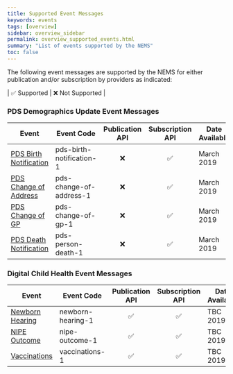 ```yaml
---
title: Supported Event Messages
keywords: events
tags: [overview]
sidebar: overview_sidebar
permalink: overview_supported_events.html
summary: "List of events supported by the NEMS"
toc: false
---
```


The following event messages are supported by the NEMS for either publication and/or subscription by providers as indicated:

| &#9989; Supported | &#10060; Not Supported |

### PDS Demographics Update Event Messages

| Event | Event Code | Publication API | Subscription API | Date Available |
|---|---|:---:|:---:|---|
| [PDS Birth Notification](pds_birth_notification.html) | pds-birth-notification-1 | &#10060; | &#9989; | March 2019 |
| [PDS Change of Address](pds_change_of_address.html) | pds-change-of-address-1 | &#10060; | &#9989; | March 2019 |
| [PDS Change of GP](pds_change_of_gp.html) | pds-change-of-gp-1 | &#10060; | &#9989; | March 2019 |
| [PDS Death Notification](pds_death_notification.html) | pds-person-death-1 | &#10060; | &#9989; | March 2019 |


### Digital Child Health Event Messages

| Event | Event Code | Publication API | Subscription API | Date Available |
|---|---|:---:|:---:|---|
| [Newborn Hearing](https://nhsconnect.github.io/Digital-Child-Health-STU3/explore_newborn_hearing.html) | newborn-hearing-1 | &#9989; | &#9989; | TBC 2019 |
| [NIPE Outcome](https://nhsconnect.github.io/Digital-Child-Health-STU3/explore_nipe_outcome.html) | nipe-outcome-1 | &#9989; | &#9989; | TBC 2019 |
| [Vaccinations](https://nhsconnect.github.io/Digital-Child-Health-STU3/explore_vaccination_administration.html) | vaccinations-1 | &#9989; | &#9989; | TBC 2019 |
